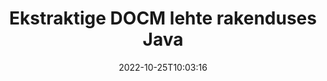 ---
############################# Static ############################
layout: "auto-gen-merger"
date: 2022-10-25T10:03:16
draft: false
otherformats: docx dot dotm dotx epub html mht mhtml odp ods odt one otp ott pdf pps

############################# Head ############################
head_title: "Ekstraheerige DOCM lehte Java"
head_description: "Eksportige kiiresti lehed DOCM failist rakenduses Java. Salvestage uus dokument, mis sisaldab valitud lehti, kasutades dokumentide liitmise API-d."

############################# Header ############################
title: "Ekstraktige DOCM lehte rakenduses Java"
description: "Ekstraheerige DOCM lehed mõne rea Java koodiga."
bg_image: "https://cms.admin.containerize.com/templates/aspose/App_Themes/V3/images/bg/header1.png"
bg_overlay: false
button:
    enable: true
    icon: "fas fa-arrow-down"
    label: "Laadige alla tasuta prooviversioon"
    link: "https://downloads.groupdocs.com/merger/java"

############################# SubMenu ############################
submenu:
    enable: true

    left:
        img_alt: "GroupDocs.Merger for Java"
        image: "https://cms.admin.containerize.com/templates/groupdocs/images/product-logos/90x90-noborder/groupdocs-merger-java.png"
        product: "GroupDocs.Merger"
        platform: "Java"

    middle:
        button:

            # button loop
            - link: "https://apireference.groupdocs.com/merger/java"
              text: "API viide"

            # button loop
            - link: "https://github.com/groupdocs-merger"
              text: "Koodi näited"

            # button loop
            - link: "https://products.groupdocs.app/merger/family"
              text: "Reaalajas demod"

            # button loop
            - link: "https://purchase.groupdocs.com/pricing/merger/java"
              text: "Hinnakujundus"

    right:
        link_download: "https://downloads.groupdocs.com/merger"
        link_learn: "https://docs.groupdocs.com/merger/java"
        link_buy: "https://purchase.groupdocs.com"

############################# About ############################
about:
    enable: true
    title: "Teave toote GroupDocs.Merger for Java API kohta"
    content: |
        [GroupDocs.Merger for Java](/et/merger/java/) pakub lihtsat lahendust mitmesuguste dokumendivormingute, sealhulgas PDF, Microsoft Office (Word, Excel, PowerPoint) turvaliseks liitmiseks ja jagamiseks , OneNote), OpenDocument, HTML, pildid ja paljud teised rakenduses Java. Lisades vaid mõne koodirea, saate teha mitmeid dokumenditoiminguid, nagu teisaldamine, eemaldamine, pööramine, vahetamine, eraldamine või lehtede orientatsiooni muutmine dokumentides. Dokumentide ühendamise API toetab ka dokumendi lehtede eelvaate kuvamist pildina, et analüüsida dokumendi struktuuri, vormingut ja lehe sisu.
        
        GroupDocs.Merger API on õige valik ettevõtete lahenduste jaoks, mis vajavad faililehtede ekstraktimise funktsioone. Neid API-sid toetavad hästi kõik suuremad operatsioonisüsteemid ja platvormid, sealhulgas J2SE 7.0 (1.7), J2SE 8.0 (1.8), Java 10.

############################# Steps ############################
steps:
    enable: true
    title_left: "Ekstraktige DOCM faililehte tootest Java"
    content_left: |
        [GroupDocs.Merger for Java](/et/merger/java/) muudab Java arendajatel lihtsaks soovitud lehtede eraldamise failist DOCM ja selle salvestamise mõne lihtsa toiminguga uue faili, mis sisaldab valitud lehti.
        
        * Initsialiseerige **ExtractOptions** leheküljenumbritega, mis peaksid ilmuma valmivas dokumendis.
        * Looge **Merger** uus eksemplar ja edastage lähtedokumendi tee konstruktori parameetrina.
        * Kutsuge välja **extractPages** ja edastage objekt **ExtractOptions**.
        * Helistage käsule **save** ja määrake tulemuseks oleva dokumendi salvestamise failitee.

    title_right: "Nõuded süsteemile"
    content_right: |
        GroupDocs.Merger for Java API-sid toetavad kõik suuremad platvormid ja operatsioonisüsteemid. Enne alloleva koodi käivitamist veenduge, et teie süsteemi on installitud järgmised eeltingimused.

        * Operatsioonisüsteemid: Microsoft Windows, Linux, MacOS
        * Arenduskeskkonnad: NetBeans, IntelliJ IDEA, Eclipse
        * Raamistikud: J2SE 7.0 (1.7), J2SE 8.0 (1.8), Java 10
        * Laadige alla toote GroupDocs.Merger for Java uusim versioon saidilt [Maven](https://repository.groupdocs.com/webapp/#/artifacts/browse/tree/General/repo/com/groupdocs/groupdocs-merger)
         
    code: |
     {{% merger/additional-styles %}}
     {{< merger/code-merger title="Kuidas ekstraheerida faili DOCM lehekülgi, kasutades Java näidiskoodi">}}

        ```java    
        // Ekstraheerige faili DOCM lehed GroupDocs.Merger API abil
        // Initsialiseerige ExtractOptions klass valitud leheküljenumbritega
        ExtractOptions extractOptions = new ExtractOptions(new int[] { 2, 5 });

        // Ühinemise käivitamine sisenddokumendiga DOCM
        Merger merger = new Merger("input.docm");

        // Kutsuge meetod extractPages ja edastage sellele objekt ExtractOptions
        merger.extractPages(extractOptions);
    
        // Väljavõetud lehtedega väljunddokumendi salvestamiseks helistage salvestamismeetodile
        merger.save("output.docm");
        ```
     {{< /merger/code-merger >}}

############################# Demos ############################
demos:
    enable: true
    title: "Reaalajas demod – ekstraktige veebis DOCM lehekülge"
    content: |
       Ekstraktige kohe DOCM faililehte, külastades veebisaiti [GroupDocs.Merger Live Demos](https://products.groupdocs.app/splitter/extract-pages/docm).
       Reaalajas demol on järgmised eelised.
        
############################# About Formats ############################
about_formats:
    enable: true

############################# More Formats ############################
more_formats:
    enable: true
    title: "Ekstraktige lehti muudest dokumendivormingutest"
    content: |
        Java dokumenteerib failivormingute ja piltide ühendamise ja jagamise API. Ekstraktige mõned populaarsed failivormingud, nagu allpool kirjeldatud.

############################# Back to top ###############################
back_to_top:
    enable: true
---